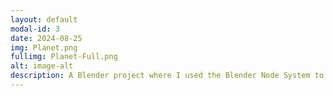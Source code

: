 ```yaml
---
layout: default
modal-id: 3
date: 2024-08-25
img: Planet.png
fullimg: Planet-Full.png
alt: image-alt
description: A Blender project where I used the Blender Node System to create a 3D model of Earth based on real topographical maps. This project focuses on accurately representing the Earth's surface features by incorporating actual geographic data into the visualizations.
---
```

